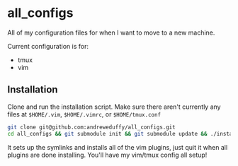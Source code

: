 all_configs
============

All of my configuration files for when I want to move to a new machine.

Current configuration is for:

* tmux
* vim

Installation
--------------

Clone and run the installation script. Make sure there aren't currently any files at `$HOME/.vim`, `$HOME/.vimrc`, or `$HOME/tmux.conf`

```bash
git clone git@github.com:andreweduffy/all_configs.git
cd all_configs && git submodule init && git submodule update && ./install.sh
```

It sets up the symlinks and installs all of the vim plugins, just quit it when all plugins are done
installing. You'll have my vim/tmux config all setup!

